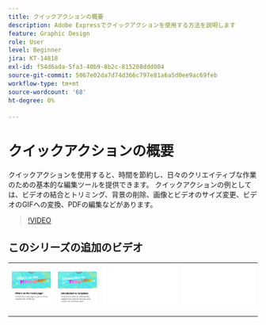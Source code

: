 ```yaml
---
title: クイックアクションの概要
description: Adobe Expressでクイックアクションを使用する方法を説明します
feature: Graphic Design
role: User
level: Beginner
jira: KT-14818
exl-id: f54d6ada-5fa3-40b9-8b2c-815208ddd004
source-git-commit: 5067e02da7d74d366c797e81a6a5d0ee9ac69feb
workflow-type: tm+mt
source-wordcount: '68'
ht-degree: 0%

---
```


# クイックアクションの概要

クイックアクションを使用すると、時間を節約し、日々のクリエイティブな作業のための基本的な編集ツールを提供できます。 クイックアクションの例としては、ビデオの結合とトリミング、背景の削除、画像とビデオのサイズ変更、ビデオのGIFへの変換、PDFの編集などがあります。

>[!VIDEO](https://video.tv.adobe.com/v/3446299?quality=12&learn=on&hidetitle=true&captions=jpn)

## このシリーズの追加のビデオ

<table style="table-layout:fixed">
<tr>
 <td>
      <a href="get-started.md">
         <img alt="ホームページの内容" src="assets/home-page.png" />
      </a>
 </td>
 <td>
      <a href="introduction-templates.md">
         <img alt="クイックアクションの概要" src="assets/introduction-templates.png" />
      </a>
 </td>
 <td>
      <img alt="スペーサー" src="../assets/Whitespacer.png" />
      <div>
      <br>
   </td>
   <td>
      <img alt="スペーサー" src="../assets/Whitespacer.png" />
      <div>
      <br>
   </td>
</tr>
</table>
